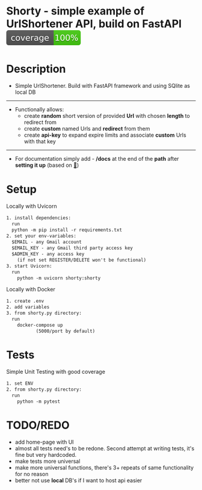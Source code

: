 # Shorty - simple example of UrlShortener API, build on FastAPI ![Test](coverage-badge.svg)
# Description
- Simple UrlShortener. Build with FastAPI framework and using SQlite as local DB
---------------------
- Functionally allows:
  - create **random** short version of provided **Url** with chosen **length** to redirect from
  - create **custom** named Urls and **redirect** from them
  - create **api-key** to expand expire limits and associate **custom** Urls with that key
---------------------
- For documentation simply add - **/docs** at the end of the **path** after **setting it up** (based on [:blue_book:](https://fastapi.tiangolo.com/advanced/extending-openapi/))
# Setup
  Locally with Uvicorn
      

    1. install dependencies:
      run
      python -m pip install -r requirements.txt
    2. set your env-variables:
      $EMAIL - any Gmail account
      $EMAIL_KEY - any Gmail third party access key
      $ADMIN_KEY - any access key
        (if not set REGISTER/DELETE won't be functional)
    3. start Uvicorn: 
      run
        python -m uvicorn shorty:shorty

Locally with Docker
           

    1. create .env
    2. add variables
    3. from shorty.py directory:
      run
        docker-compose up 
               (5000/port by default)
# Tests

Simple Unit Testing with good coverage


    1. set ENV
    2. from shorty.py directory:
      run
        python -m pytest


# TODO/REDO
- add home-page with UI
- almost all tests need's to be redone. Second attempt at writing tests, it's fine but very hardcoded.
- make tests more universal
- make more universal functions, there's 3+ repeats of same functionality for no reason
- better not use **local** DB's if I want to host api easier